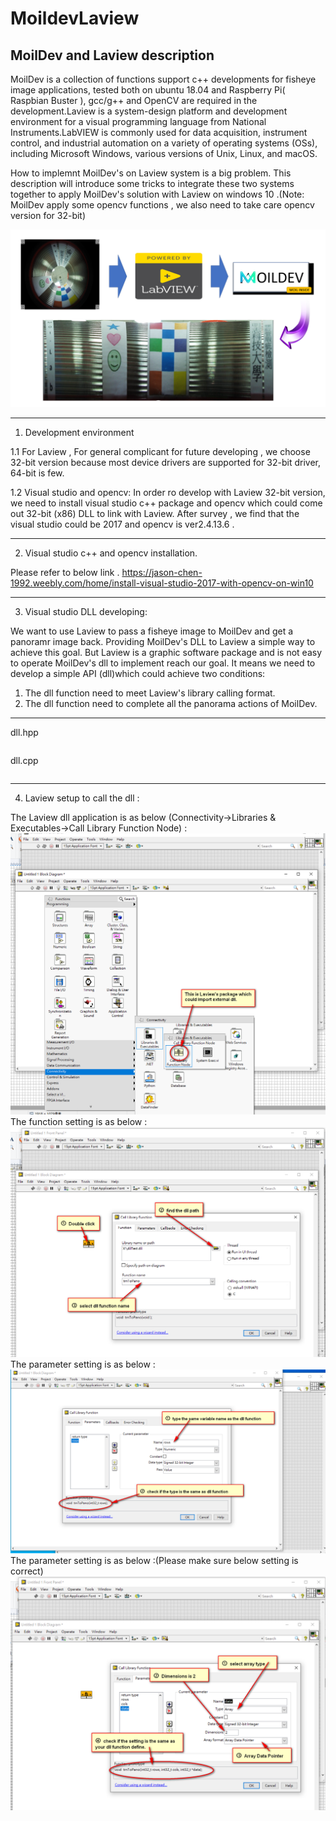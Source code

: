 MoildevLaview
============================================================================================================================

MoilDev and Laview description
---------------------------------------------------------------------------------------------------------------------------

MoilDev is a collection of functions support c++ developments for fisheye image applications, tested both on ubuntu 18.04 and Raspberry Pi( Raspbian Buster ), gcc/g++ and OpenCV are required in the development.Laview is a system-design platform and development environment for a visual programming language from National Instruments.LabVIEW is commonly used for data acquisition, instrument control, and industrial automation on a variety of operating systems (OSs), including Microsoft Windows, various versions of Unix, Linux, and macOS.

How to implemnt MoilDev's on Laview system is a big problem. This description will introduce some tricks to integrate these two systems together to apply MoilDev's solution with Laview on windows 10 .(Note: MoilDev apply some opencv functions , we also need to take care opencv version for 32-bit)

![](https://github.com/griffey999/MoildevLaview/blob/master/image/final.png)

-----------------------------------------------------------------------------------------------------------------------------
1. Development environment

1.1 For Laview , For general complicant for future developing , we choose 32-bit version because most device drivers are supported for 32-bit driver, 64-bit is few. 

1.2 Visual studio and opencv: In order ro develop with Laview 32-bit version, we need to install visual studio c++ package and opencv which could come out 32-bit (x86) DLL to link with Laview. After survey , we find that the visual studio could be 2017 and opencv is ver2.4.13.6 . 

-----------------------------------------------------------------------------------------------------------------------------
2. Visual studio c++ and opencv installation.

Please refer to below link . 
https://jason-chen-1992.weebly.com/home/install-visual-studio-2017-with-opencv-on-win10

-----------------------------------------------------------------------------------------------------------------------------
3. Visual studio DLL developing: 

We want to use Laview to pass a fisheye image to MoilDev and get a panoramr image back. Providing MoilDev's DLL to Laview a simple way to achieve this goal. But Laview is a graphic software package and is not easy to operate MoilDev's dll to implement reach our goal. It means we need to develop a simple API (dll)which could achieve two conditions: 
1. The dll function need to meet Laview's library calling format.
2. The dll function need to complete all the panorama actions of MoilDev. 

-----------------------------------------------------------------------------------------------------------------------------
dll.hpp
```
```
dll.cpp
```
```

-----------------------------------------------------------------------------------------------------------------------------
4. Laview setup to call the dll : 

The Laview dll application is as below (Connectivity->Libraries & Executables->Call Library Function Node) :
![](https://github.com/griffey999/MoildevLaview/blob/master/image/laview1.png)
The function setting is as below :
![](https://github.com/griffey999/MoildevLaview/blob/master/image/laview2.png)
The parameter setting is as below : 
![](https://github.com/griffey999/MoildevLaview/blob/master/image/laview3.png)
The parameter setting is as below :(Please make sure below setting is correct) 
![](https://github.com/griffey999/MoildevLaview/blob/master/image/laview4.png)
